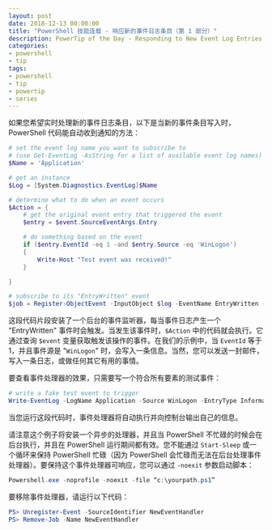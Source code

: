 ```yaml
---
layout: post
date: 2018-12-13 00:00:00
title: "PowerShell 技能连载 - 响应新的事件日志条目（第 1 部分）"
description: PowerTip of the Day - Responding to New Event Log Entries (Part 1)
categories:
- powershell
- tip
tags:
- powershell
- tip
- powertip
- series
---
```

如果您希望实时处理新的事件日志条目，以下是当新的事件条目写入时，PowerShell 代码能自动收到通知的方法：

```powershell
# set the event log name you want to subscribe to
# (use Get-EventLog -AsString for a list of available event log names)
$Name = 'Application'

# get an instance
$Log = [System.Diagnostics.EventLog]$Name

# determine what to do when an event occurs
$Action = {
    # get the original event entry that triggered the event
    $entry = $event.SourceEventArgs.Entry

    # do something based on the event
    if ($entry.EventId -eq 1 -and $entry.Source -eq 'WinLogon') 
    {
        Write-Host "Test event was received!"
    }

}

# subscribe to its "EntryWritten" event
$job = Register-ObjectEvent -InputObject $log -EventName EntryWritten -SourceIdentifier 'NewEventHandler' -Action $Action
```

这段代码片段安装了一个后台的事件监听器，每当事件日志产生一个 "EntryWritten" 事件时会触发。当发生该事件时，`$Action` 中的代码就会执行。它通过查询 `$event` 变量获取触发该操作的事件。在我们的示例中，当 `EventId` 等于 1，并且事件源是 "`WinLogon`" 时，会写入一条信息。当然，您可以发送一封邮件，写入一条日志，或做任何其它有用的事情。

要查看事件处理器的效果，只需要写一个符合所有要素的测试事件：

```powershell
# write a fake test event to trigger
Write-EventLog -LogName Application -Source WinLogon -EntryType Information -Message test -EventId 1
```

当您运行这段代码时，事件处理器将自动执行并向控制台输出自己的信息。

请注意这个例子将安装一个异步的处理器，并且当 PowerShell 不忙碌的时候会在后台执行，并且在 PowerShell 运行期间都有效。您不能通过 `Start-Sleep` 或一个循环来保持 PowerShell 忙碌（因为 PowerShell 会忙碌而无法在后台处理事件处理器）。要保持这个事件处理器可响应，您可以通过 `-noexit` 参数启动脚本：

```powershell
Powershell.exe -noprofile -noexit -file “c:\yourpath.ps1”
```

要移除事件处理器，请运行以下代码：

```powershell
PS> Unregister-Event -SourceIdentifier NewEventHandler 
PS> Remove-Job -Name NewEventHandler
```

<!--本文国际来源：[Responding to New Event Log Entries (Part 1)](https://community.idera.com/database-tools/powershell/powertips/b/tips/posts/responding-to-new-event-log-entries-part-1)-->
